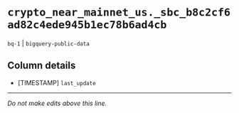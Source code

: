 # `crypto_near_mainnet_us._sbc_b8c2cf6ad82c4ede945b1ec78b6ad4cb`
`bq-1` | `bigquery-public-data`

## Column details
* [TIMESTAMP] `last_update`

-------------------------------------------------------------------------------
*Do not make edits above this line.*
